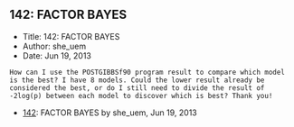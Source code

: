 ## 142: FACTOR BAYES

- Title: 142: FACTOR BAYES
- Author: she_uem
- Date: Jun 19, 2013

```
How can I use the POSTGIBBSf90 program result to compare which model is the best? I have 8 models. Could the lower result already be considered the best, or do I still need to divide the result of -2log(p) between each model to discover which is best? Thank you!
```

- [142](0142.md): FACTOR BAYES by she_uem, Jun 19, 2013
